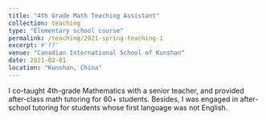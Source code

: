 ```yaml
---
title: "4th Grade Math Teaching Assistant"
collection: teaching
type: "Elementary school course"
permalink: /teaching/2021-spring-teaching-1
excerpt: #'ff'
venue: "Canadian International School of Kunshan"
date: 2021-02-01
location: "Kunshan, China"
---
```


I co-taught 4th-grade Mathematics with a senior teacher, and provided after-class math tutoring for 60+ students. Besides, I was engaged in after-school tutoring for students whose first language was not English.
